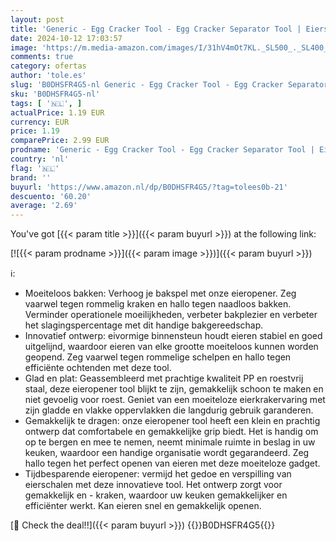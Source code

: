 ```yaml
---
layout: post
title: 'Generic - Egg Cracker Tool - Egg Cracker Separator Tool | Eiersnijgereedschap | Eierschaal Opener | Handheld Keuken Ei Shell Cutter Tool | Draagbaar Ei Cracking Tool voor Thuis  Slaapzaal  Keuken'
date: 2024-10-12 17:03:57
image: 'https://m.media-amazon.com/images/I/31hV4mOt7KL._SL500_._SL400_.jpg'
comments: true
category: ofertas
author: 'tole.es'
slug: 'B0DHSFR4G5-nl Generic - Egg Cracker Tool - Egg Cracker Separator Tool |...'
sku: 'B0DHSFR4G5-nl'
tags: [ '🇳🇱', ]
actualPrice: 1.19 EUR
currency: EUR
price: 1.19
comparePrice: 2.99 EUR
prodname: 'Generic - Egg Cracker Tool - Egg Cracker Separator Tool | Eiersnijgereedschap | Eierschaal Opener | Handheld Keuken Ei Shell Cutter Tool | Draagbaar Ei Cracking Tool voor Thuis  Slaapzaal  Keuken'
country: 'nl'
flag: '🇳🇱'
brand: ''
buyurl: 'https://www.amazon.nl/dp/B0DHSFR4G5/?tag=tolees0b-21'
descuento: '60.20'
average: '2.69'
---
```


You've got [{{< param title >}}]({{< param buyurl >}}) at the following link:

[![{{< param prodname >}}]({{< param image >}})]({{< param buyurl >}})

ℹ️:

- Moeiteloos bakken: Verhoog je bakspel met onze eieropener. Zeg vaarwel tegen rommelig kraken en hallo tegen naadloos bakken. Verminder operationele moeilijkheden, verbeter bakplezier en verbeter het slagingspercentage met dit handige bakgereedschap.
- Innovatief ontwerp: eivormige binnensteun houdt eieren stabiel en goed uitgelijnd, waardoor eieren van elke grootte moeiteloos kunnen worden geopend. Zeg vaarwel tegen rommelige schelpen en hallo tegen efficiënte ochtenden met deze tool.
- Glad en plat: Geassembleerd met prachtige kwaliteit PP en roestvrij staal, deze eieropener tool blijkt te zijn, gemakkelijk schoon te maken en niet gevoelig voor roest. Geniet van een moeiteloze eierkrakervaring met zijn gladde en vlakke oppervlakken die langdurig gebruik garanderen.
- Gemakkelijk te dragen: onze eieropener tool heeft een klein en prachtig ontwerp dat comfortabele en gemakkelijke grip biedt. Het is handig om op te bergen en mee te nemen, neemt minimale ruimte in beslag in uw keuken, waardoor een handige organisatie wordt gegarandeerd. Zeg hallo tegen het perfect openen van eieren met deze moeiteloze gadget.
- Tijdbesparende eieropener: vermijd het gedoe en verspilling van eierschalen met deze innovatieve tool. Het ontwerp zorgt voor gemakkelijk en - kraken, waardoor uw keuken gemakkelijker en efficiënter werkt. Kan eieren snel en gemakkelijk openen.

[🛒 Check the deal!!]({{< param buyurl >}})
{{<world>}}B0DHSFR4G5{{</world>}}
